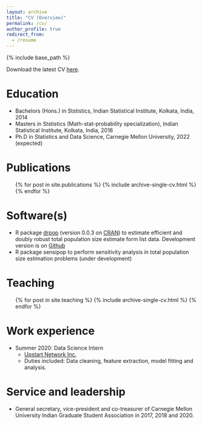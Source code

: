 ```yaml
---
layout: archive
title: "CV (Overview)"
permalink: /cv/
author_profile: true
redirect_from:
  - /resume
---
```


{% include base_path %}

Download the latest CV [here](../files/CV_Manjari_Das.pdf).
 
Education
======
* Bachelors (Hons.) in Ststistics, Indian Statistical Institute, Kolkata, India, 2014
* Masters in Ststistics (Math-stat-probability specialization), Indian Statistical Institute, Kolkata, India, 2016
* Ph.D in Statistics and Data Science, Carnegie Mellon University, 2022 (expected)

Publications
======
  <ul>{% for post in site.publications %}
    {% include archive-single-cv.html %}
  {% endfor %}</ul>
  
Software(s)
======
* R package [drpop](https://CRAN.R-project.org/package=drpop) (version 0.0.3 on [CRAN](https://CRAN.R-project.org)) to estimate efficient and doubly robust total population size estimate form list data. Development version is on [Github](https://github.com/mqnjqrid/drpop)
* R package sensipop to perform sensitivity analysis in total population size estimation problems (under development)
  
Teaching
======
  <ul>{% for post in site.teaching %}
    {% include archive-single-cv.html %}
  {% endfor %}</ul>
  
Work experience
======
* Summer 2020: Data Science Intern
  * [Upstart Network Inc.](https://www.upstart.com/)
  * Duties included: Data cleaning, feature extraction, model fitting and analysis.


Service and leadership
======
* General secretary, vice-president and co-treasurer of Carnegie Mellon University Indian Graduate Student Association in 2017, 2018 and 2020.
